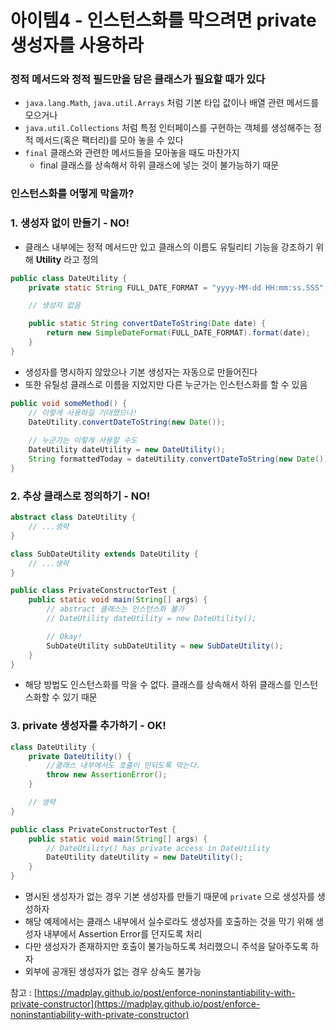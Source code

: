 # 아이템4 - 인스턴스화를 막으려면 private 생성자를 사용하라

### 정적 메서드와 정적 필드만을 담은 클래스가 필요할 때가 있다

* `java.lang.Math`, `java.util.Arrays` 처럼 기본 타입 값이나 배열 관련 메서드를 모으거나
* `java.util.Collections` 처럼 특정 인터페이스를 구현하는 객체를 생성해주는 정적 메서드(혹은 팩터리)를 모아 놓을 수 있다
* `final` 클래스와 관련한 메서드들을 모아놓을 때도 마찬가지
  * final 클래스를 상속해서 하위 클래스에 넣는 것이 불가능하기 때문

### 인스턴스화를 어떻게 막을까?

### 1. 생성자 없이 만들기 - NO!

* 클래스 내부에는 정적 메서드만 있고 클래스의 이름도 유틸리티 기능을 강조하기 위해 **Utility** 라고 정의

```java
public class DateUtility {
    private static String FULL_DATE_FORMAT = "yyyy-MM-dd HH:mm:ss.SSS";

    // 생성자 없음

    public static String convertDateToString(Date date) {
        return new SimpleDateFormat(FULL_DATE_FORMAT).format(date);
    }
}
```

* 생성자를 명시하지 않았으나 기본 생성자는 자동으로 만들어진다
* 또한 유틸성 클래스로 이름을 지었지만 다른 누군가는 인스턴스화를 할 수 있음

```java
public void someMethod() {
    // 이렇게 사용하길 기대했으나!
    DateUtility.convertDateToString(new Date());
    
    // 누군가는 이렇게 사용할 수도
    DateUtility dateUtility = new DateUtility();
    String formattedToday = dateUtility.convertDateToString(new Date());
}
```

### 2. 추상 클래스로 정의하기 - NO!

```java
abstract class DateUtility {
    // ...생략
}

class SubDateUtility extends DateUtility {
    // ...생략
}

public class PrivateConstructorTest {
    public static void main(String[] args) {
        // abstract 클래스는 인스턴스화 불가
        // DateUtility dateUtility = new DateUtility();

        // Okay!
        SubDateUtility subDateUtility = new SubDateUtility();
    }
}
```

* 해당 방법도 인스턴스화를 막을 수 없다. 클래스를 상속해서 하위 클래스를 인스턴스화할 수 있기 때문

### 3. private 생성자를 추가하기 - OK!

```java
class DateUtility {
    private DateUtility() {
        //클래스 내부에서도 호출이 안되도록 막는다.
        throw new AssertionError();
    }

    // 생략
}

public class PrivateConstructorTest {
    public static void main(String[] args) {
        // DateUtility() has private access in DateUtility
        DateUtility dateUtility = new DateUtility();
    }
}
```

* 명시된 생성자가 없는 경우 기본 생성자를 만들기 때문에 `private` 으로 생성자를 생성하자
* 해당 예제에서는 클래스 내부에서 실수로라도 생성자를 호출하는 것을 막기 위해 생성자 내부에서 Assertion Error를 던지도록 처리
* 다만 생성자가 존재하지만 호출이 불가능하도록 처리했으니 주석을 달아주도록 하자
* 외부에 공개된 생성자가 없는 경우 상속도 불가능



참고 : [https://madplay.github.io/post/enforce-noninstantiability-with-private-constructor](https://madplay.github.io/post/enforce-noninstantiability-with-private-constructor)
